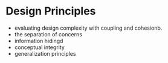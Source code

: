 # Design Principles

- evaluating design complexity with coupling and cohesionb.
- the separation of concerns
- information hidingd
- conceptual integrity 
- generalization principles